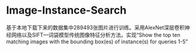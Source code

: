 # Image-Instance-Search
基于本地下载下来的数据集中289493张图片进行训练。采用AlexNet深层卷积神经网络以及SIFT—词袋模型传统图像特征分析方法。实现“Show the top ten matching images with the bounding box(es) of instance(s) for queries 1-5”
